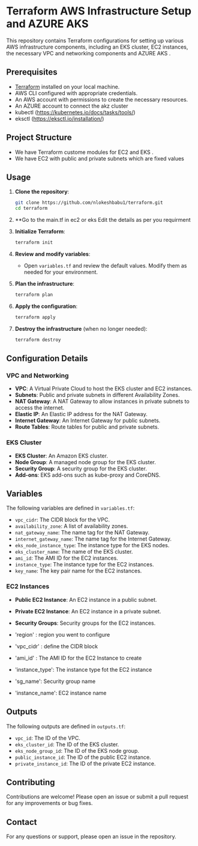 # Terraform AWS Infrastructure Setup and AZURE AKS 

This repository contains Terraform configurations for setting up various AWS infrastructure components, including an EKS cluster, EC2 instances, the necessary VPC and networking components and AZURE AKS .

## Prerequisites

- [Terraform](https://www.terraform.io/downloads.html) installed on your local machine.
- AWS CLI configured with appropriate credentials.
- An AWS account with permissions to create the necessary resources.
- An AZURE account to connect the akz cluster
- kubectl  (https://kubernetes.io/docs/tasks/tools/)
- eksctl  (https://eksctl.io/installation/)

## Project Structure

 - We have Terraform custome modules for EC2 and EKS .
 - We have EC2 with public and private subnets which are fixed values 

## Usage

1. **Clone the repository**:
    ```sh
    git clone https://github.com/nlokeshbabu1/terraform.git
    cd terraform
    ```


2. **Go to the main.tf in ec2 or eks 
     Edit the details as per you requirment 

3. **Initialize Terraform**:
    ```sh
    terraform init
    ```


4. **Review and modify variables**:
    - Open `variables.tf` and review the default values. Modify them as needed for your environment.

5. **Plan the infrastructure**:
    ```sh
    terraform plan
    ```

6. **Apply the configuration**:
    ```sh
    terraform apply
    ```

7. **Destroy the infrastructure** (when no longer needed):
    ```sh
    terraform destroy
    ```

## Configuration Details

### VPC and Networking

- **VPC**: A Virtual Private Cloud to host the EKS cluster and EC2 instances.
- **Subnets**: Public and private subnets in different Availability Zones.
- **NAT Gateway**: A NAT Gateway to allow instances in private subnets to access the internet.
- **Elastic IP**: An Elastic IP address for the NAT Gateway.
- **Internet Gateway**: An Internet Gateway for public subnets.
- **Route Tables**: Route tables for public and private subnets.

### EKS Cluster

- **EKS Cluster**: An Amazon EKS cluster.
- **Node Group**: A managed node group for the EKS cluster.
- **Security Group**: A security group for the EKS cluster.
- **Add-ons**: EKS add-ons such as kube-proxy and CoreDNS.

## Variables 

The following variables are defined in `variables.tf`:

- `vpc_cidr`: The CIDR block for the VPC.
- `availability_zone`: A list of availability zones.
- `nat_gateway_name`: The name tag for the NAT Gateway.
- `internet_gateway_name`: The name tag for the Internet Gateway.
- `eks_node_instance_type`: The instance type for the EKS nodes.
- `eks_cluster_name`: The name of the EKS cluster.
- `ami_id`: The AMI ID for the EC2 instances.
- `instance_type`: The instance type for the EC2 instances.
- `key_name`: The key pair name for the EC2 instances.


### EC2 Instances

- **Public EC2 Instance**: An EC2 instance in a public subnet.
- **Private EC2 Instance**: An EC2 instance in a private subnet.
- **Security Groups**: Security groups for the EC2 instances.

 - 'region' : region you went to configure 
 - 'vpc_cidr' : define the CIDR block 
 - 'ami_id' : The AMI ID for the EC2 Instance to create 
 - 'instance_type': The instance type fot the EC2 instance
- 'sg_name': Security group name
- 'instance_name': EC2 instance name


## Outputs

The following outputs are defined in `outputs.tf`:

- `vpc_id`: The ID of the VPC.
- `eks_cluster_id`: The ID of the EKS cluster.
- `eks_node_group_id`: The ID of the EKS node group.
- `public_instance_id`: The ID of the public EC2 instance.
- `private_instance_id`: The ID of the private EC2 instance.


## Contributing

Contributions are welcome! Please open an issue or submit a pull request for any improvements or bug fixes.

## Contact

For any questions or support, please open an issue in the repository.